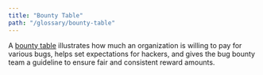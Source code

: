 ```yaml
---
title: "Bounty Table"
path: "/glossary/bounty-table"
---
```


A [bounty table](/organizations/bounty-tables.html) illustrates how much an organization is willing to pay for various bugs, helps set expectations for hackers, and gives the bug bounty team a guideline to ensure fair and consistent reward amounts.
